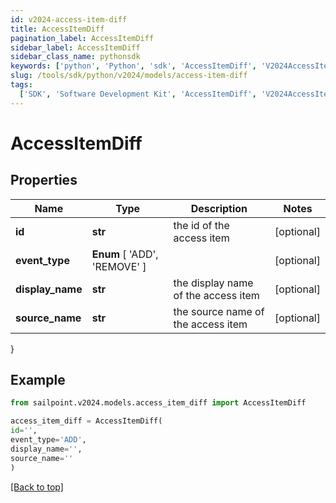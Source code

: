 ```yaml
---
id: v2024-access-item-diff
title: AccessItemDiff
pagination_label: AccessItemDiff
sidebar_label: AccessItemDiff
sidebar_class_name: pythonsdk
keywords: ['python', 'Python', 'sdk', 'AccessItemDiff', 'V2024AccessItemDiff']
slug: /tools/sdk/python/v2024/models/access-item-diff
tags:
  ['SDK', 'Software Development Kit', 'AccessItemDiff', 'V2024AccessItemDiff']
---
```


# AccessItemDiff

## Properties

| Name | Type | Description | Notes |
| --- | --- | --- | --- |
| **id** | **str** | the id of the access item | [optional] |
| **event_type** | **Enum** [ 'ADD', 'REMOVE' ] |  | [optional] |
| **display_name** | **str** | the display name of the access item | [optional] |
| **source_name** | **str** | the source name of the access item | [optional] |

}

## Example

```python
from sailpoint.v2024.models.access_item_diff import AccessItemDiff

access_item_diff = AccessItemDiff(
id='',
event_type='ADD',
display_name='',
source_name=''
)

```

[[Back to top]](#)
